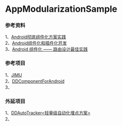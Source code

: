 # AppModularizationSample   

### 参考资料    
1、[Android彻底组件化方案实践](https://www.jianshu.com/p/1b1d77f58e84)            
2、[Android组件化和插件化开发](https://www.cnblogs.com/android-blogs/p/5703355.html)             
3、[Android 组件化 —— 路由设计最佳实践](https://www.jianshu.com/p/8a3eeeaf01e8)     


### 参考项目  
1、[JIMU](https://github.com/mqzhangw/JIMU)     
2、[DDComponentForAndroid](https://github.com/luojilab/DDComponentForAndroid)    
3、[]()      


### 外延项目
1、[DDAutoTracker<轻量级自动化埋点方案>](https://github.com/luojilab/DDAutoTracker)      
2、[]()     

